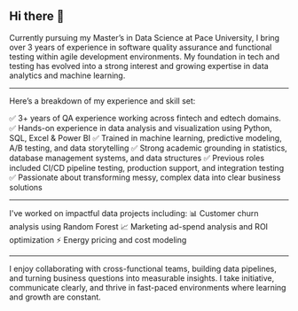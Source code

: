 ## Hi there 👋
<!--
**sajansshergill/sajansshergill** is a ✨ _special_ ✨ repository because its `README.md` (this file) appears on your GitHub profile.

Here are some ideas to get you started:

- 🔭 I’m currently working on ...
- 🌱 I’m currently learning ...
- 👯 I’m looking to collaborate on ...
- 🤔 I’m looking for help with ...
- 💬 Ask me about ...
- 📫 How to reach me: ...
- 😄 Pronouns: ...
- ⚡ Fun fact: ...
-->
Currently pursuing my Master’s in Data Science at Pace University, I bring over 3 years of experience in software quality assurance and functional testing within agile development environments. My foundation in tech and testing has evolved into a strong interest and growing expertise in data analytics and machine learning.

--------------------------------------------------------------------------------------------------------------------------------------------
Here’s a breakdown of my experience and skill set:

✅ 3+ years of QA experience working across fintech and edtech domains.
✅ Hands-on experience in data analysis and visualization using Python, SQL, Excel & Power BI
✅ Trained in machine learning, predictive modeling, A/B testing, and data storytelling
✅ Strong academic grounding in statistics, database management systems, and data structures
✅ Previous roles included CI/CD pipeline testing, production support, and integration testing
✅ Passionate about transforming messy, complex data into clear business solutions

---------------------------------------------------------------------------------------------------------------------------------------------
I've worked on impactful data projects including:
📊 Customer churn analysis using Random Forest
📈 Marketing ad-spend analysis and ROI optimization
⚡ Energy pricing and cost modeling

---------------------------------------------------------------------------------------------------------------------------------------------

I enjoy collaborating with cross-functional teams, building data pipelines, and turning business questions into measurable insights. I take initiative, communicate clearly, and thrive in fast-paced environments where learning and growth are constant.
